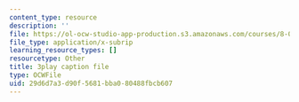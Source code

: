 ```yaml
---
content_type: resource
description: ''
file: https://ol-ocw-studio-app-production.s3.amazonaws.com/courses/8-01sc-classical-mechanics-fall-2016/29d6d7a3d90f5681bba080488fbcb607_4ZnijNan49U.vtt
file_type: application/x-subrip
learning_resource_types: []
resourcetype: Other
title: 3play caption file
type: OCWFile
uid: 29d6d7a3-d90f-5681-bba0-80488fbcb607
---
```

